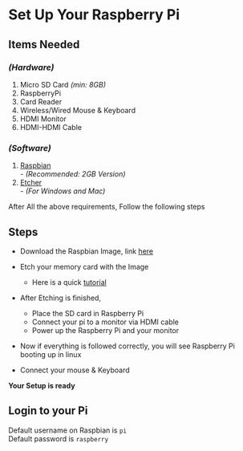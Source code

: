 # Set Up Your Raspberry Pi

## Items Needed 
### _(Hardware)_  
1. Micro SD Card _(min: 8GB)_
2. RaspberryPi
3. Card Reader
4. Wireless/Wired Mouse & Keyboard
5. HDMI Monitor
6. HDMI-HDMI Cable  

### _(Software)_
1. [Raspbian](https://www.raspberrypi.org/downloads/raspbian/)  
        - _(Recommended: 2GB Version)_
2. [Etcher](https://www.balena.io/etcher/)  
        - _(For Windows and Mac)_

After All the above requirements, Follow the following steps

## Steps
* Download the Raspbian Image, link [here](https://www.raspberrypi.org/downloads/raspbian/)  

* Etch your memory card with the Image  
    * Here is a quick [tutorial](https://www.youtube.com/watch?v=XF3DccbyIp4)

* After Etching is finished, 
    * Place the SD card in Raspberry Pi
    * Connect your pi to a monitor via HDMI cable
    * Power up the Raspberry Pi and your monitor
* Now if everything is followed correctly, you will see Raspberry Pi booting up in linux
* Connect your mouse & Keyboard  

**Your Setup is ready**


## Login to your Pi
Default username on Raspbian is ```pi```   
Default password is ```raspberry```